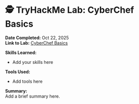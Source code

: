 # 🕵️ TryHackMe Lab: CyberChef Basics

**Date Completed:** Oct 22, 2025  
**Link to Lab:** [CyberChef Basics](https://tryhackme.com/room/cyberchefbasics)

**Skills Learned:**  
- Add your skills here

**Tools Used:**  
- Add tools here

**Summary:**  
Add a brief summary here.
